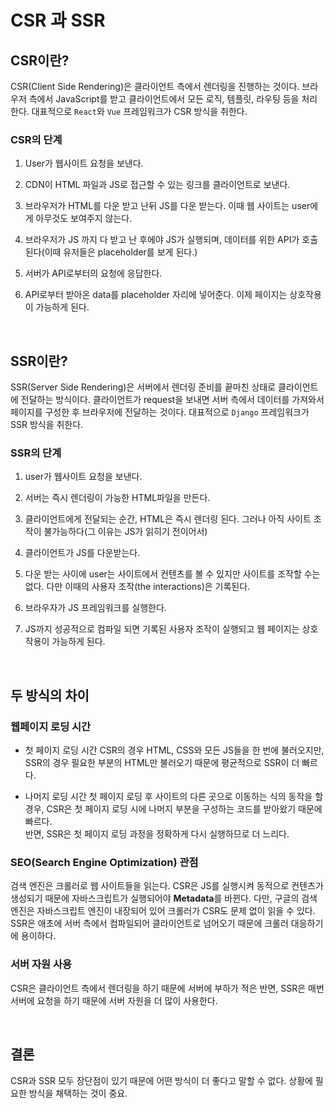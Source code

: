 # CSR 과 SSR


## CSR이란?

  CSR(Client Side Rendering)은 클라이언트 측에서 렌더링을 진행하는 것이다. 브라우저 측에서 JavaScript를 받고 클라이언트에서 모든 로직, 템플릿, 라우팅 등을 처리한다. 대표적으로 `React`와 `Vue` 프레임워크가 CSR 방식을 취한다.


### CSR의 단계

  1. User가 웹사이트 요청을 보낸다.

  2. CDN이 HTML 파일과 JS로 접근할 수 있는 링크를 클라이언트로 보낸다.

  3. 브라우저가 HTML를 다운 받고 난뒤 JS를 다운 받는다. 이때 웹 사이트는 user에게 아무것도 보여주지 않는다.

  4. 브라우저가 JS 까지 다 받고 난 후에야 JS가 실행되며, 데이터를 위한 API가 호출된다(이때 유저들은 placeholder를 보게 된다.)

  5. 서버가 API로부터의 요청에 응답한다.
  
  6. API로부터 받아온 data를 placeholder 자리에 넣어준다. 이제 페이지는 상호작용이 가능하게 된다.

<br>

## SSR이란?

  SSR(Server Side Rendering)은 서버에서 렌더링 준비를 끝마친 상태로 클라이언트에 전달하는 방식이다. 클라이언트가 request을 보내면 서버 측에서 데이터를 가져와서 페이지를 구성한 후 브라우저에 전달하는 것이다. 대표적으로 `Django` 프레임워크가 SSR 방식을 취한다.


### SSR의 단계

  1. user가 웹사이트 요청을 보낸다.

  2. 서버는 즉시 렌더링이 가능한 HTML파일을 만든다.

  3. 클라이언트에게 전달되는 순간, HTML은 즉시 렌더링 된다. 그러나 아직 사이트 조작이 불가능하다(그 이유는 JS가 읽히기 전이어서)

  4. 클라이언트가 JS를 다운받는다.

  5. 다운 받는 사이에 user는 사이트에서 컨텐츠를 볼 수 있지만 사이트를 조작할 수는 없다. 다만 이때의 사용자 조작(the interactions)은 기록된다.

  6. 브라우자가 JS 프레임워크를 실행한다.

  7. JS까지 성공적으로 컴파일 되면 기록된 사용자 조작이 실행되고 웹 페이지는 상호작용이 가능하게 된다.

<br>

## 두 방식의 차이

### 웹페이지 로딩 시간
  - 첫 페이지 로딩 시간
    CSR의 경우 HTML, CSS와 모든 JS들을 한 번에 불러오지만,
    SSR의 경우 필요한 부분의 HTML만 불러오기 때문에 평균적으로 SSR이 더 빠르다.


  - 나머지 로딩 시간
    첫 페이지 로딩 후 사이트의 다른 곳으로 이동하는 식의 동작을 할 경우, CSR은 첫 페이지 로딩 시에 나머지 부분을 구성하는 코드를 받아왔기 때문에 빠르다.  
    반면, SSR은 첫 페이지 로딩 과정을 정확하게 다시 실행하므로 더 느리다.
  

### SEO(Search Engine Optimization) 관점


  검색 엔진은 크롤러로 웹 사이트들을 읽는다. CSR은 JS를 실행시켜 동적으로 컨텐츠가 생성되기 때문에 자바스크립트가 실행되어야 <b>Metadata</b>를 바뀐다. 다만, 구글의 검색 엔진은 자바스크립트 엔진이 내장되어 있어 크롤러가 CSR도 문제 없이 읽을 수 있다.
  SSR은 애초에 서버 측에서 컴파일되어 클라이언트로 넘어오기 때문에 크롤러 대응하기에 용이하다.


### 서버 자원 사용


  CSR은 클라이언트 측에서 렌더링을 하기 때문에 서버에 부하가 적은 반면, 
  SSR은 매번 서버에 요청을 하기 때문에 서버 자원을 더 많이 사용한다.

<br>

## 결론

  CSR과 SSR 모두 장단점이 있기 때문에 어떤 방식이 더 좋다고 말할 수 없다. 상황에 필요한 방식을 채택하는 것이 중요.